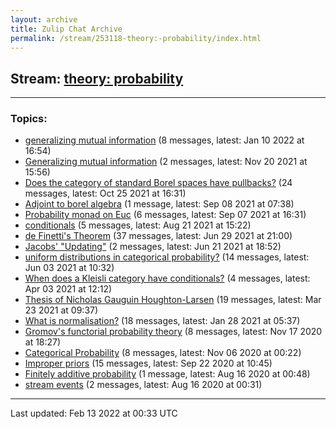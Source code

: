 ```yaml
---
layout: archive
title: Zulip Chat Archive
permalink: /stream/253118-theory:-probability/index.html
---
```


## Stream: [theory: probability](https://mattecapu.github.io/ct-zulip-archive/stream/253118-theory:-probability/index.html)
---

### Topics:

* [generalizing mutual information](topic/generalizing.20mutual.20information.html) (8 messages, latest: Jan 10 2022 at 16:54)
* [Generalizing mutual information](topic/Generalizing.20mutual.20information.html) (2 messages, latest: Nov 20 2021 at 15:56)
* [Does the category of standard Borel spaces have pullbacks?](topic/Does.20the.20category.20of.20standard.20Borel.20spaces.20have.20pullbacks.3F.html) (24 messages, latest: Oct 25 2021 at 16:31)
* [Adjoint to borel algebra](topic/Adjoint.20to.20borel.20algebra.html) (1 message, latest: Sep 08 2021 at 07:38)
* [Probability monad on Euc](topic/Probability.20monad.20on.20Euc.html) (6 messages, latest: Sep 07 2021 at 16:31)
* [conditionals](topic/conditionals.html) (5 messages, latest: Aug 21 2021 at 15:22)
* [de Finetti's Theorem](topic/de.20Finetti's.20Theorem.html) (37 messages, latest: Jun 29 2021 at 21:00)
* [Jacobs' "Updating"](topic/Jacobs'.20.22Updating.22.html) (2 messages, latest: Jun 21 2021 at 18:52)
* [uniform distributions in categorical probability?](topic/uniform.20distributions.20in.20categorical.20probability.3F.html) (14 messages, latest: Jun 03 2021 at 10:32)
* [When does a Kleisli category have conditionals?](topic/When.20does.20a.20Kleisli.20category.20have.20conditionals.3F.html) (4 messages, latest: Apr 03 2021 at 12:12)
* [Thesis of Nicholas Gauguin Houghton-Larsen](topic/Thesis.20of.20Nicholas.20Gauguin.20Houghton-Larsen.html) (19 messages, latest: Mar 23 2021 at 09:37)
* [What is normalisation?](topic/What.20is.20normalisation.3F.html) (18 messages, latest: Jan 28 2021 at 05:37)
* [Gromov's functorial probability theory](topic/Gromov's.20functorial.20probability.20theory.html) (8 messages, latest: Nov 17 2020 at 18:27)
* [Categorical Probability](topic/Categorical.20Probability.html) (8 messages, latest: Nov 06 2020 at 00:22)
* [Improper priors](topic/Improper.20priors.html) (15 messages, latest: Sep 22 2020 at 10:45)
* [Finitely additive probability](topic/Finitely.20additive.20probability.html) (1 message, latest: Aug 16 2020 at 00:48)
* [stream events](topic/stream.20events.html) (2 messages, latest: Aug 16 2020 at 00:31)

<hr><p>Last updated: Feb 13 2022 at 00:33 UTC</p>